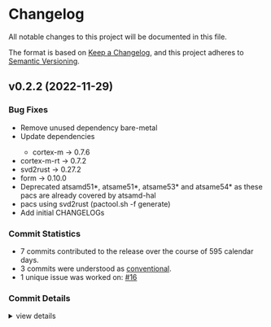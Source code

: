 # Changelog

All notable changes to this project will be documented in this file.

The format is based on [Keep a Changelog](https://keepachangelog.com/en/1.0.0/),
and this project adheres to [Semantic Versioning](https://semver.org/spec/v2.0.0.html).

## v0.2.2 (2022-11-29)

### Bug Fixes

 - <csr-id-54fe3c1f9705e2a9f96176dd8c467fbaed648702/> Remove unused dependency bare-metal
 - <csr-id-63c755d5cb29e4a0d6eec4a1f24498cd2b2801d8/> Update dependencies
   - cortex-m -> 0.7.6
- cortex-m-rt -> 0.7.2
- svd2rust -> 0.27.2
- form -> 0.10.0
- Deprecated atsamd51*, atsame51*, atsame53* and atsame54* as these pacs
     are already covered by atsamd-hal
- pacs using svd2rust (pactool.sh -f generate)
 - <csr-id-5a8f9b8190f7be9dc59af66d0ba0fb48b8ee8c84/> Add initial CHANGELOGs

### Commit Statistics

<csr-read-only-do-not-edit/>

 - 7 commits contributed to the release over the course of 595 calendar days.
 - 3 commits were understood as [conventional](https://www.conventionalcommits.org).
 - 1 unique issue was worked on: [#16](https://github.com/atsam-rs/atsam-pac/issues/16)

### Commit Details

<csr-read-only-do-not-edit/>

<details><summary>view details</summary>

 * **[#16](https://github.com/atsam-rs/atsam-pac/issues/16)**
    - SAM4SP support ([`72e8477`](https://github.com/atsam-rs/atsam-pac/commit/72e84771cacf9e5decdf4a48ece5a325757c54ba))
 * **Uncategorized**
    - Add initial CHANGELOGs ([`5a8f9b8`](https://github.com/atsam-rs/atsam-pac/commit/5a8f9b8190f7be9dc59af66d0ba0fb48b8ee8c84))
    - Release atsam4e16c-pac v0.2.2, atsam4e16e-pac v0.2.2, atsam4e8c-pac v0.2.2, atsam4e8e-pac v0.2.2, atsam4lc2a-pac v0.2.2, atsam4lc2b-pac v0.2.2, atsam4lc2c-pac v0.2.2, atsam4lc4a-pac v0.2.2, atsam4lc4b-pac v0.2.2, atsam4lc4c-pac v0.2.2, atsam4lc8a-pac v0.2.2, atsam4lc8b-pac v0.2.2, atsam4lc8c-pac v0.2.2, atsam4ls2a-pac v0.2.2, atsam4ls2b-pac v0.2.2, atsam4ls2c-pac v0.2.2, atsam4ls4a-pac v0.2.2, atsam4ls4b-pac v0.2.2, atsam4ls4c-pac v0.2.2, atsam4ls8a-pac v0.2.2, atsam4ls8b-pac v0.2.2, atsam4ls8c-pac v0.2.2, atsam4n16b-pac v0.2.2, atsam4n16c-pac v0.2.2, atsam4n8a-pac v0.2.2, atsam4n8b-pac v0.2.2, atsam4n8c-pac v0.2.2, atsam4s16b-pac v0.2.2, atsam4s16c-pac v0.2.2, atsam4s2a-pac v0.2.2, atsam4s2b-pac v0.2.2, atsam4s2c-pac v0.2.2, atsam4s4a-pac v0.2.2, atsam4s4b-pac v0.2.2, atsam4s4c-pac v0.2.2, atsam4s8b-pac v0.2.2, atsam4s8c-pac v0.2.2, atsam4sa16b-pac v0.2.2, atsam4sa16c-pac v0.2.2, atsam4sd16b-pac v0.2.2, atsam4sd16c-pac v0.2.2, atsam4sd32b-pac v0.2.2, atsam4sd32c-pac v0.2.2, atsam4sp32a-pac v0.2.2, atsame70j19-pac v0.2.2, atsame70j19b-pac v0.2.2, atsame70j20-pac v0.2.2, atsame70j20b-pac v0.2.2, atsame70j21-pac v0.2.2, atsame70j21b-pac v0.2.2, atsame70n19-pac v0.2.2, atsame70n19b-pac v0.2.2, atsame70n20-pac v0.2.2, atsame70n20b-pac v0.2.2, atsame70n21-pac v0.2.2, atsame70n21b-pac v0.2.2, atsame70q19-pac v0.2.2, atsame70q19b-pac v0.2.2, atsame70q20-pac v0.2.2, atsame70q20b-pac v0.2.2, atsame70q21-pac v0.2.2, atsame70q21b-pac v0.2.2 ([`a628b97`](https://github.com/atsam-rs/atsam-pac/commit/a628b974a612113c93a46bbc2724d403358abb1f))
    - Remove unused dependency bare-metal ([`54fe3c1`](https://github.com/atsam-rs/atsam-pac/commit/54fe3c1f9705e2a9f96176dd8c467fbaed648702))
    - Update dependencies ([`63c755d`](https://github.com/atsam-rs/atsam-pac/commit/63c755d5cb29e4a0d6eec4a1f24498cd2b2801d8))
    - Update pac dependencies ([`8ca7aca`](https://github.com/atsam-rs/atsam-pac/commit/8ca7acab12a2e8af4c6f49d25d79d3c379d4fd35))
    - Update pacs to svd2rust 0.19.0 ([`07a2d93`](https://github.com/atsam-rs/atsam-pac/commit/07a2d930b057726763d359204c406a994661aacc))
</details>


